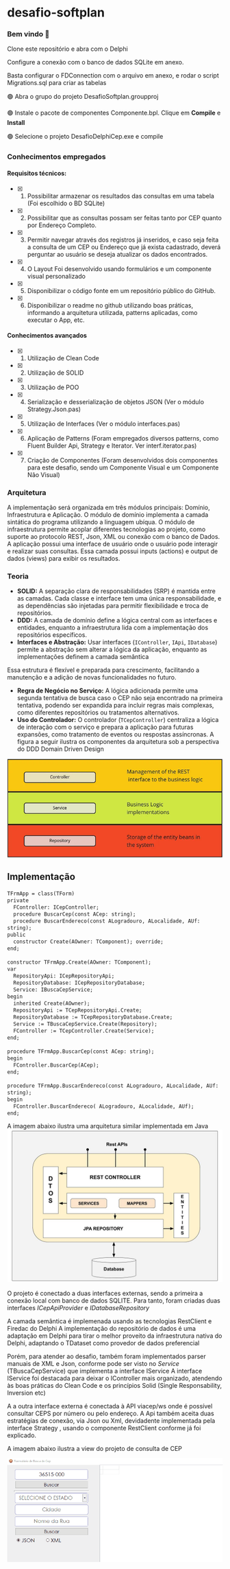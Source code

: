 # desafio-softplan

### Bem vindo 👋

Clone este repositório e abra com o Delphi

Configure a conexão com o banco de dados SQLite em anexo. 

Basta configurar o FDConnection com o arquivo em anexo, e rodar o script Migrations.sql para criar as tabelas


🟢 Abra o grupo do projeto DesafioSoftplan.groupproj

🟢 Instale o pacote de componentes Componente.bpl. Clique em **Compile** e **Install** 

🟢 Selecione o projeto DesafioDelphiCep.exe e compile


### Conhecimentos empregados

#### Requisitos técnicos:
- [x] 1. Possibilitar armazenar os resultados das consultas em uma tabela (Foi escolhido o BD SQLite) 

- [x]  2. Possibilitar que as consultas possam ser feitas tanto por CEP quanto por
Endereço Completo.

- [x] 3. Permitir navegar através dos registros já inseridos, e caso seja feita a consulta de
um CEP ou Endereço que já exista cadastrado, deverá perguntar ao usuário se
deseja atualizar os dados encontrados.

- [x] 4. O Layout Foi desenvolvido usando formulários e um componente visual personalizado
- [x] 5. Disponibilizar o código fonte em um repositório público do GitHub.
- [x] 6. Disponibilizar o readme no github utilizando boas práticas, informando a
arquitetura utilizada, patterns aplicadas, como executar o App, etc.

#### Conhecimentos avançados
- [x] 1. Utilização de Clean Code
- [x] 2. Utilização de SOLID
- [x] 3. Utilização de POO
- [x] 4. Serialização e desserialização de objetos JSON (Ver o módulo Strategy.Json.pas)
- [x] 5. Utilização de Interfaces (Ver o módulo interfaces.pas)
- [x] 6. Aplicação de Patterns (Foram empregados diversos patterns, como Fluent Builder Api, Strategy e Iterator. Ver interf.iterator.pas)
- [x] 7. Criação de Componentes (Foram desenvolvidos dois componentes para este desafio, sendo um Componente Visual e um Componente Não Visual)

### Arquitetura

A implementação será organizada em três módulos principais: Domínio, Infraestrutura e Aplicação. O módulo de domínio implementa a camada sintática do programa utilizando a linguagem ubíqua.
O módulo de infraestrutura permite acoplar diferentes tecnologias ao projeto, como suporte ao protocolo REST, Json, XML ou conexão com o banco de Dados.
A aplicação possui uma interface de usuário onde o usuário pode interagir e realizar suas consultas. Essa camada possui inputs (actions) e output de dados (views) para exibir os resultados.
### Teoria

- **SOLID:** A separação clara de responsabilidades (SRP) é mantida entre as camadas. Cada classe e interface tem uma única responsabilidade, e as dependências são injetadas para permitir flexibilidade e troca de repositórios.
- **DDD:** A camada de domínio define a lógica central com as interfaces e entidades, enquanto a infraestrutura lida com a implementação dos repositórios específicos.
- **Interfaces e Abstração:** Usar interfaces (`IController`, `IApi`, `IDatabase`) permite a abstração sem alterar a lógica da aplicação, enquanto as implementações definem a camada semântica

Essa estrutura é flexível e preparada para crescimento, facilitando a manutenção e a adição de novas funcionalidades no futuro.
- **Regra de Negócio no Serviço:** A lógica adicionada permite uma segunda tentativa de busca caso o CEP não seja encontrado na primeira tentativa, podendo ser expandida para incluir regras mais complexas, como diferentes repositórios ou tratamentos alternativos.
- **Uso do Controlador:** O controlador (`TCepController`) centraliza a lógica de interação com o serviço e prepara a aplicação para futuras expansões, como tratamento de eventos ou respostas assíncronas.
A figura a seguir ilustra os componentes da arquitetura sob a perspectiva do DDD Domain Driven Design

![](https://github.com/ricardodarocha/desafio-softplan/blob/main/arq.png?raw=true)
## Implementação

```delphi
TFrmApp = class(TForm)
private
  FController: ICepController;
  procedure BuscarCep(const ACep: string);
  procedure BuscarEndereco(const ALogradouro, ALocalidade, AUf: string);
public
  constructor Create(AOwner: TComponent); override;
end;

constructor TFrmApp.Create(AOwner: TComponent);
var
  RepositoryApi: ICepRepositoryApi;
  RepositoryDatabase: ICepRepositoryDatabase;
  Service: IBuscaCepService;
begin
  inherited Create(AOwner);
  RepositoryApi := TCepRepositoryApi.Create; 
  RepositoryDatabase := TCepRepositoryDatabase.Create; 
  Service := TBuscaCepService.Create(Repository);
  FController := TCepController.Create(Service);
end;

procedure TFrmApp.BuscarCep(const ACep: string);
begin
  FController.BuscarCep(ACep);
end;

procedure TFrmApp.BuscarEndereco(const ALogradouro, ALocalidade, AUf: string);
begin
  FController.BuscarEndereco( ALogradouro, ALocalidade, AUf);
end;

```
A imagem abaixo ilustra uma arquitetura similar implementada em Java
![](https://github.com/ricardodarocha/desafio-softplan/blob/main/ddd.png?raw=true)

O projeto é conectado a duas interfaces externas, sendo a primeira a conexão local com banco de dados SQLITE. Para tanto, foram criadas duas interfaces
*ICepApiProvider* e *IDatabaseRepository*

A camada semântica é implemenada usando as tecnologias RestClient e Firedac do Delphi
A implementação do repositório de dados é uma adaptação em Delphi para tirar o melhor proveito da infraestrutura nativa do Delphi, adaptando o TDataset como provedor de dados preferencial

Porém, para atender ao desafio, também foram implementados parser manuais de XML e Json, conforme pode ser visto no *Service* (TBuscaCepService) que implementa a interface IService
A interface IService foi destacada para deixar o IController mais organizado, atendendo às boas práticas do Clean Code e os princípios Solid (Single Responsability, Inversion etc)

A a outra interface externa é conectada à API viacep/ws onde é possível consultar CEPS por número ou pelo endereço. A Api também aceita duas estratégias de conexão, via Json ou Xml, devidadente implementada pela interface Strategy , usando o componente RestClient conforme já foi explicado.

A imagem abaixo ilustra a view do projeto de consulta de CEP

![](https://github.com/ricardodarocha/desafio-softplan/blob/main/View.gif?raw=true)
